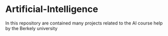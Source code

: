 # Artificial-Intelligence
In this repository are contained many projects related to the AI course help by the Berkely university 
